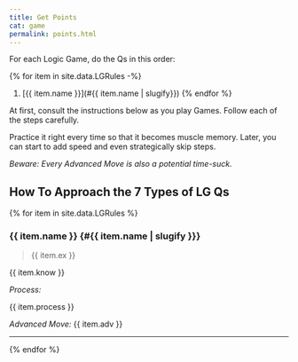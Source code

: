 ```yaml
---
title: Get Points
cat: game
permalink: points.html
---
```


For each Logic Game, do the Qs in this order:

{% for item in site.data.LGRules -%}
1. [{{ item.name }}](#{{ item.name | slugify}})
{% endfor %}

At first, consult the instructions below as you play Games. Follow each of the steps carefully. 

Practice it right every time so that it becomes muscle memory. Later, you can start to add speed and even strategically skip steps.

*Beware: Every Advanced Move is also a potential time-suck.*

## How To Approach the 7 Types of LG Qs

{% for item in site.data.LGRules %}

### {{ item.name }} {#{{ item.name | slugify }}}

> {{ item.ex }}

{{ item.know }}

*Process:*

{{ item.process }}

*Advanced Move:* {{ item.adv }}

---

{% endfor %}

